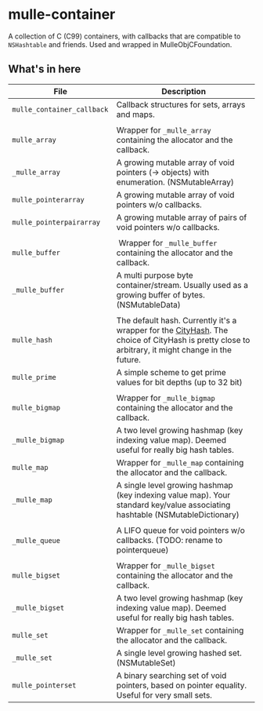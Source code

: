 # mulle-container

A collection of C (C99) containers, with callbacks that are compatible to 
`NSHashtable` and friends. Used and wrapped in MulleObjCFoundation.



## What's in here



File                         | Description
---------------------------- | ----------------------------------------
`mulle_container_callback `  | Callback structures for sets, arrays and maps.
                             |
`mulle_array`                | Wrapper for `_mulle_array` containing the allocator and the callback.
`_mulle_array`               | A growing mutable array of void pointers (-> objects) with enumeration. (NSMutableArray)
`mulle_pointerarray`         | A growing mutable array of void pointers w/o callbacks. 
`mulle_pointerpairarray`     | A growing mutable array of pairs of void pointers w/o callbacks. 
                             |
`mulle_buffer`               | Wrapper for `_mulle_buffer` containing the allocator and the callback.
`_mulle_buffer`              | A multi purpose byte container/stream. Usually used as a growing buffer of bytes. (NSMutableData)
                             |
`mulle_hash`                 | The default hash. Currently it's a wrapper for the [CityHash](https://en.wikipedia.org/wiki/CityHash). The choice of CityHash is pretty close to arbitrary, it might change in the future.
`mulle_prime`                | A simple scheme to get prime values for bit depths (up to 32 bit)
                             |
`mulle_bigmap`               | Wrapper for `_mulle_bigmap` containing the allocator and the callback.
`_mulle_bigmap`              | A two level growing hashmap (key indexing value map). Deemed useful for really big hash tables.
`mulle_map`                  | Wrapper for `_mulle_map` containing the allocator and the callback.
`_mulle_map `                | A single level growing hashmap (key indexing value map). Your standard key/value associating hashtable (NSMutableDictionary)
                             |
`_mulle_queue`               | A LIFO queue for void pointers w/o callbacks. (TODO: rename to pointerqueue)
                             |
`mulle_bigset`               | Wrapper for `_mulle_bigset` containing the allocator and the callback.
`_mulle_bigset`              | A two level growing hashmap (key indexing value map). Deemed useful for really big hash tables.
`mulle_set`                  | Wrapper for `_mulle_set` containing the allocator and the callback.
`_mulle_set`                 | A single level growing hashed set. (NSMutableSet)
`mulle_pointerset`           | A binary searching set of void pointers, based on pointer equality. Useful for very small sets.
                           
 
